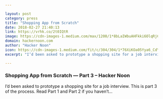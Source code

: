 ```yaml
---

layout: post
category: press
title: "Shopping App from Scratch"
date: 2018-02-27 21:40:13
link: https://vrhk.co/2t0IQtR
image: https://cdn-images-1.medium.com/max/1200/1*8bLaIWbuAHFkki6OlqRjCw.gif
domain: hackernoon.com
author: "Hacker Noon"
icon: https://cdn-images-1.medium.com/fit/c/304/304/1*76XiKOa05Yya6_CdYX8pVg.jpeg
excerpt: "I’d been asked to prototype a shopping site for a job interview. This is part 3 of the process. Read Part 1 and Part 2 if you haven’t…"

---
```


### Shopping App from Scratch — Part 3 – Hacker Noon

I’d been asked to prototype a shopping site for a job interview. This is part 3 of the process. Read Part 1 and Part 2 if you haven’t…